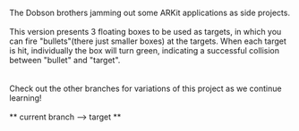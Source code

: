 <BR>
The Dobson brothers jamming out some ARKit applications as side projects.
<BR>
<BR>
This version presents 3 floating boxes to be used as targets, in which you can fire "bullets"(there just smaller boxes) at the targets. When each target is hit, individually the box will turn green, indicating a successful collision between "bullet" and "target".
<BR>
<BR>
<BR>
Check out the other branches for variations of this project as we continue learning!
<BR>
<BR>
** current branch --> target **
